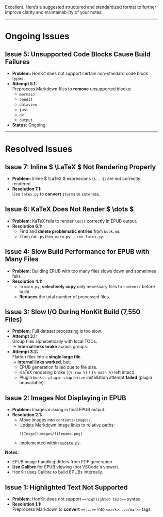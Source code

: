 Excellent. Here’s a suggested structured and standardized format to further improve clarity and maintainability of your notes:

---

# Ongoing Issues

## Issue 5: Unsupported Code Blocks Cause Build Failures

- **Problem:** HonKit does not support certain non-standard code block types.
- **Attempt 5.1:**  
  Preprocess Markdown files to **remove** unsupported blocks:
  - `mermaid`
  - `bandit`
  - `dataview`
  - `just`
  - `dv`
  - `output`
- **Status:** Ongoing

---

# Resolved Issues

## Issue 7: Inline $ \LaTeX $ Not Rendering Properly

- **Problem:** Inline $ \LaTeX $ expressions (`$...$`) are not correctly rendered.
- **Resolution 7.1:**  
  Use `latex.py` to **convert** `$term$` to `$$term$$`.

## Issue 6: KaTeX Does Not Render $ \dots $

- **Problem:** KaTeX fails to render `\dots` correctly in EPUB output.
- **Resolution 6.1:**  
  - Find and **delete problematic entries** from `book.md`.
  - Then run: `python main.py --run latex.py`.

## Issue 4: Slow Build Performance for EPUB with Many Files

- **Problem:** Building EPUB with too many files slows down and sometimes fails.
- **Resolution 4.1:**  
  - In `main.py`, **selectively copy** only necessary files to `content/` before build.
  - **Reduces** the total number of processed files.

## Issue 3: Slow I/O During HonKit Build (7,550 Files)

- **Problem:** Full dataset processing is too slow.
- **Attempt 3.1:**  
  Group files alphabetically with local TOCs.  
  → **Internal links broke** across groups.
- **Attempt 3.2:**  
  Flatten files into a **single large file**.  
  → **Internal links worked**, but:
  - EPUB generation failed due to file size.
  - KaTeX rendering broke (`{% raw %}` / `{% math %}` left intact).
  - Plugin `honkit-plugin-chapterize` installation attempt **failed** (plugin unavailable).

## Issue 2: Images Not Displaying in EPUB

- **Problem:** Images missing in final EPUB output.
- **Resolution 2.1:**  
  - Move images into `contents/images/`.
  - Update Markdown image links to relative paths:
    ```
    ![Image](images/filename.png)
    ```
  - Implemented within `update.py`.

**Notes:**
- EPUB image handling differs from PDF generation.
- **Use Calibre** for EPUB viewing (not VSCode's viewer).
- HonKit uses Calibre to build EPUBs internally.

## Issue 1: Highlighted Text Not Supported

- **Problem:** HonKit does not support `==highlighted text==` syntax.
- **Resolution 1.1:**  
  Preprocess Markdown to **convert** `==...==` into `<mark>...</mark>` tags.
